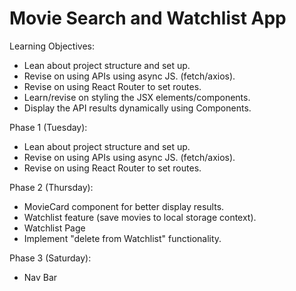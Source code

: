 # Movie Search and Watchlist App

Learning Objectives:
- Lean about project structure and set up.
- Revise on using APIs using async JS. (fetch/axios).
- Revise on using React Router to set routes.
- Learn/revise on styling the JSX elements/components.
- Display the API results dynamically using Components.


Phase 1 (Tuesday):
- Lean about project structure and set up.
- Revise on using APIs using async JS. (fetch/axios).
- Revise on using React Router to set routes.

Phase 2 (Thursday):
- MovieCard component for better display results.
- Watchlist feature (save movies to local storage context).
- Watchlist Page
- Implement "delete from Watchlist" functionality.

Phase 3 (Saturday):
- Nav Bar